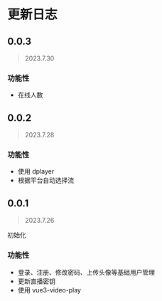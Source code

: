 # 更新日志

## 0.0.3

> 2023.7.30

### 功能性

- 在线人数

## 0.0.2

> 2023.7.28

### 功能性

- 使用 dplayer
- 根据平台自动选择流

## 0.0.1

> 2023.7.26

初始化

### 功能性

- 登录、注册、修改密码、上传头像等基础用户管理
- 更新直播密钥
- 使用 vue3-video-play
